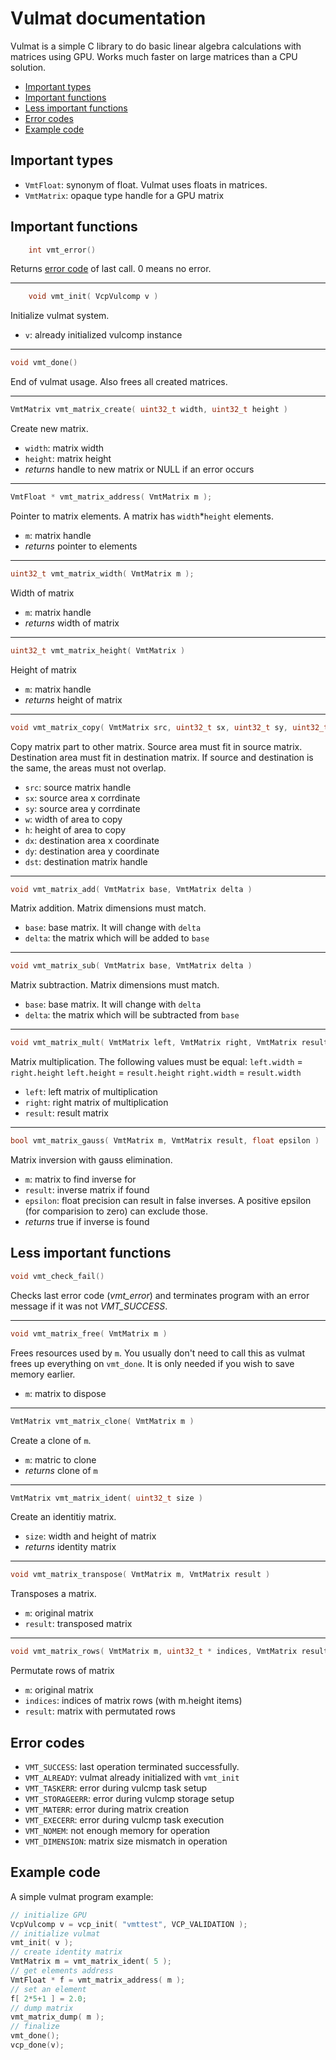 # Vulmat documentation

Vulmat is a simple C library to do basic linear algebra calculations with matrices using GPU. 
Works much faster on large matrices than a CPU solution.

- [Important types](#important-types)
- [Important functions](#important-functions)
- [Less important functions](#less-important-functions)
- [Error codes](#error-codes)
- [Example code](#example-code)

## Important types

- `VmtFloat`: synonym of float. Vulmat uses floats in matrices.
- `VmtMatrix`: opaque type handle for a GPU matrix

## Important functions

```c
    int vmt_error()
```
Returns [error code](#error-codes) of last call. 0 means no error.

---
```c
    void vmt_init( VcpVulcomp v ) 
```
Initialize vulmat system.
- `v`: already initialized vulcomp instance
---
```c
void vmt_done()
```
End of vulmat usage. Also frees all created matrices.

---
```c
VmtMatrix vmt_matrix_create( uint32_t width, uint32_t height )
```
Create new matrix.
- `width`: matrix width
- `height`: matrix height
- *returns* handle to new matrix or NULL if an error occurs

---
```c
VmtFloat * vmt_matrix_address( VmtMatrix m );
```
Pointer to matrix elements. A matrix has `width`*`height` elements.
- `m`: matrix handle
- *returns* pointer to elements

---
```c
uint32_t vmt_matrix_width( VmtMatrix m );
```
Width of matrix
- `m`: matrix handle
- *returns* width of matrix

---
```c
uint32_t vmt_matrix_height( VmtMatrix )
```
Height of matrix
- `m`: matrix handle
- *returns* height of matrix

---
```c
void vmt_matrix_copy( VmtMatrix src, uint32_t sx, uint32_t sy, uint32_t w, uint32_t h, uint32_t dx, uint32_t dy, VmtMatrix dst )
```
Copy matrix part to other matrix. Source area must fit in source matrix. Destination area must fit in destination matrix. 
If source and destination is the same, the areas must not overlap.
- `src`: source matrix handle
- `sx`: source area x corrdinate
- `sy`: source area y corrdinate
- `w`: width of area to copy
- `h`: height of area to copy
- `dx`: destination area x coordinate
- `dy`: destination area y coordinate
- `dst`: destination matrix handle

---
```c
void vmt_matrix_add( VmtMatrix base, VmtMatrix delta )
```
Matrix addition. Matrix dimensions must match.
- `base`: base matrix. It will change with `delta`
- `delta`: the matrix which will be added to `base`

---
```c
void vmt_matrix_sub( VmtMatrix base, VmtMatrix delta )
```
Matrix subtraction. Matrix dimensions must match.
- `base`: base matrix. It will change with `delta`
- `delta`: the matrix which will be subtracted from `base`

---
```c
void vmt_matrix_mult( VmtMatrix left, VmtMatrix right, VmtMatrix result )
```
Matrix multiplication. The following values must be equal:
    `left.width` = `right.height`
    `left.height` = `result.height`
    `right.width` = `result.width`
- `left`: left matrix of multiplication
- `right`: right matrix of multiplication
- `result`: result matrix

---
```c
bool vmt_matrix_gauss( VmtMatrix m, VmtMatrix result, float epsilon )
```
Matrix inversion with gauss elimination. 
- `m`: matrix to find inverse for
- `result`: inverse matrix if found
- `epsilon`: float precision can result in false inverses. A positive epsilon (for comparision to zero) can exclude those.
- *returns* true if inverse is found

## Less important functions

```c
void vmt_check_fail()
```
Checks last error code (*vmt_error*) and terminates program with an error message if it was not *VMT_SUCCESS*.

---
```c
void vmt_matrix_free( VmtMatrix m )
```
Frees resources used by `m`. You usually don't need to call this as vulmat frees up everything on `vmt_done`. It is only needed if you wish to save memory earlier.
- `m`: matrix to dispose

---
```c
VmtMatrix vmt_matrix_clone( VmtMatrix m )
```
Create a clone of `m`.
- `m`: matric to clone
- *returns* clone of `m`

---
```c
VmtMatrix vmt_matrix_ident( uint32_t size )
```
Create an identitiy matrix.
- `size`: width and height of matrix
- *returns* identity matrix

---
```c
void vmt_matrix_transpose( VmtMatrix m, VmtMatrix result )
```
Transposes a matrix.
- `m`: original matrix
- `result`: transposed matrix

---
```c
void vmt_matrix_rows( VmtMatrix m, uint32_t * indices, VmtMatrix result )
```
Permutate rows of matrix
- `m`: original matrix
- `indices`: indices of matrix rows (with m.height items)
- `result`: matrix with permutated rows

## Error codes

- `VMT_SUCCESS`: last operation terminated successfully.
- `VMT_ALREADY`: vulmat already initialized with `vmt_init`
- `VMT_TASKERR`: error during vulcmp task setup
- `VMT_STORAGEERR`: error during vulcmp storage setup
- `VMT_MATERR`: error during matrix creation
- `VMT_EXECERR`: error during vulcmp task execution
- `VMT_NOMEM`: not enough memory for operation
- `VMT_DIMENSION`: matrix size mismatch in operation

## Example code
   
A simple vulmat program example:

```c
// initialize GPU
VcpVulcomp v = vcp_init( "vmttest", VCP_VALIDATION );
// initialize vulmat
vmt_init( v );
// create identity matrix
VmtMatrix m = vmt_matrix_ident( 5 );
// get elements address
VmtFloat * f = vmt_matrix_address( m );
// set an element
f[ 2*5+1 ] = 2.0;
// dump matrix
vmt_matrix_dump( m );
// finalize
vmt_done();
vcp_done(v);
```
    
